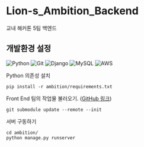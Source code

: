 # Lion-s_Ambition_Backend

교내 해커톤 5팀 백엔드

## 개발환경 설정

![Python](https://img.shields.io/badge/python-3670A0?style=for-the-badge&logo=python&logoColor=ffdd54)
![Git](https://img.shields.io/badge/git-%23F05033.svg?style=for-the-badge&logo=git&logoColor=white)
![Django](https://img.shields.io/badge/django-%23092E20.svg?style=for-the-badge&logo=django&logoColor=white)
![MySQL](https://img.shields.io/badge/mysql-%2300f.svg?style=for-the-badge&logo=mysql&logoColor=white)
![AWS](https://img.shields.io/badge/AWS-%23FF9900.svg?style=for-the-badge&logo=amazon-aws&logoColor=white)

Python 의존성 설치

```shell
pip install -r ambition/requirements.txt
```

Front End 팀의 작업물 불러오기. ([GitHub 링크](https://github.com/SMU-LIKELION-11TH/Lion-s_Ambition_Frontend))

```shell
git submodule update --remote --init
```

서버 구동하기

```shell
cd ambition/
python manage.py runserver
```

